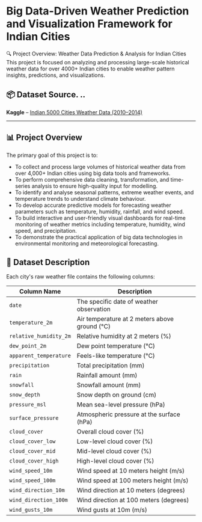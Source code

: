 # Big Data-Driven Weather Prediction and Visualization Framework for Indian Cities

🔍 Project Overview: Weather Data Prediction & Analysis for Indian Cities
This project is focused on analyzing and processing large-scale historical weather data for over 4000+ Indian cities to enable weather pattern insights, predictions, and visualizations.

## 📦 Dataset Source. ..

**Kaggle** – [Indian 5000 Cities Weather Data (2010–2014)](https://www.kaggle.com/datasets/mukeshdevrath007/indian-5000-cities-weather-data)

---

## 📊 Project Overview

The primary goal of this project is to:

- To collect and process large volumes of historical weather data from over 4,000+ Indian cities using big data tools and frameworks.
- To perform comprehensive data cleaning, transformation, and time-series analysis to ensure high-quality input for modelling.
- To identify and analyse seasonal patterns, extreme weather events, and temperature trends to understand climate behaviour.
- To develop accurate predictive models for forecasting weather parameters such as temperature, humidity, rainfall, and wind speed.
- To build interactive and user-friendly visual dashboards for real-time monitoring of weather metrics including temperature, humidity, wind speed, and precipitation.
- To demonstrate the practical application of big data technologies in environmental monitoring and meteorological forecasting.

## 📁 Dataset Description

Each city's raw weather file contains the following columns:

| Column Name            | Description                                   |
| ---------------------- | --------------------------------------------- |
| `date`                 | The specific date of weather observation      |
| `temperature_2m`       | Air temperature at 2 meters above ground (°C) |
| `relative_humidity_2m` | Relative humidity at 2 meters (%)             |
| `dew_point_2m`         | Dew point temperature (°C)                    |
| `apparent_temperature` | Feels-like temperature (°C)                   |
| `precipitation`        | Total precipitation (mm)                      |
| `rain`                 | Rainfall amount (mm)                          |
| `snowfall`             | Snowfall amount (mm)                          |
| `snow_depth`           | Snow depth on ground (cm)                     |
| `pressure_msl`         | Mean sea-level pressure (hPa)                 |
| `surface_pressure`     | Atmospheric pressure at the surface (hPa)     |
| `cloud_cover`          | Overall cloud cover (%)                       |
| `cloud_cover_low`      | Low-level cloud cover (%)                     |
| `cloud_cover_mid`      | Mid-level cloud cover (%)                     |
| `cloud_cover_high`     | High-level cloud cover (%)                    |
| `wind_speed_10m`       | Wind speed at 10 meters height (m/s)          |
| `wind_speed_100m`      | Wind speed at 100 meters height (m/s)         |
| `wind_direction_10m`   | Wind direction at 10 meters (degrees)         |
| `wind_direction_100m`  | Wind direction at 100 meters (degrees)        |
| `wind_gusts_10m`       | Wind gusts at 10m (m/s)                       |
